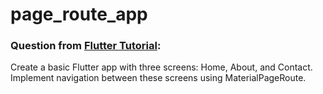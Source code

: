 # page_route_app

### Question from [Flutter Tutorial](https://flutter-tutorial.net/navigation-in-flutter/questions-for-practice-5/):
Create a basic Flutter app with three screens: Home, About, and Contact. Implement navigation between these screens using MaterialPageRoute.
